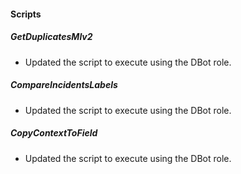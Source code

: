 
#### Scripts
##### GetDuplicatesMlv2
- Updated the script to execute using the DBot role.
##### CompareIncidentsLabels
- Updated the script to execute using the DBot role.
##### CopyContextToField
- Updated the script to execute using the DBot role.